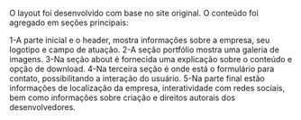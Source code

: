 O layout foi desenvolvido com base no site original.
O conteúdo foi agregado em seções principais:

1-A parte inicial e o header, mostra informações sobre a empresa, seu logotipo e campo de atuação.
2-A seção portfólio mostra uma galeria de imagens.
3-Na seção about é fornecida uma explicação sobre o conteúdo e opção de download.
4-Na terceira seção é onde está o formulário para contato, possibilitando a interação do usuário.
5-Na parte final estão informações de localização da empresa, interatividade com redes sociais, bem como informações sobre criação e direitos autorais dos desenvolvedores.